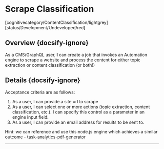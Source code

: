 <!--TODO: Replace all references to "VDA", "Developer Application", and "Developer App" with "Veritone Developer"-->

# Scrape Classification
[cognitivecategory/ContentClassification/lightgrey]
[status/Development/Undeveloped/red]


## Overview {docsify-ignore}
As a CMS/GraphQL user, I can create a job that invokes an Automation engine to scrape a website and process the content for either topic extraction or content classification (or both!) 

## Details {docsify-ignore}
Acceptance criteria are as follows:

1. As a user, I can provide a site url to scrape
2. As a user, I can select one or more actions (topic extraction, content classification, etc.). I can specify this control as a parameter in an engine input field.
3. As a user, I can provide an email address for results to be sent to.

Hint: we can reference and use this node.js engine which achieves a similar outcome - task-analytics-pdf-generator

<hr>